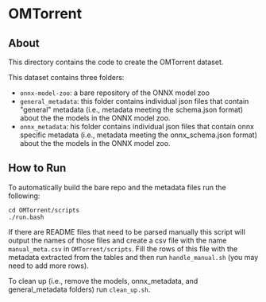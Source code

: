 # OMTorrent

## About

This directory contains the code to create the OMTorrent dataset.

This dataset contains three folders:

- `onnx-model-zoo`: a bare repository of the ONNX model zoo
- `general_metadata`: this folder contains individual json files that contain
  "general" metadata (i.e., metadata meeting the schema.json format) about the
  the models in the ONNX model zoo.
- `onnx_metadata`: his folder contains individual json files that contain onnx
  specific metadata (i.e., metadata meeting the onnx_schema.json format) about
  the the models in the ONNX model zoo.

## How to Run

To automatically build the bare repo and the metadata files run the following:

```
cd OMTorrent/scripts
./run.bash
```

If there are README files that need to be parsed manually this script will
output the names of those files and create a csv file with the name
`manual_meta.csv` in `OMTorrent/scripts`. Fill the rows of this file with the
metadata extracted from the tables and then run `handle_manual.sh` (you may need
to add more rows).

To clean up (i.e., remove the models, onnx_metadata, and general_metadata
folders) run `clean_up.sh`.
